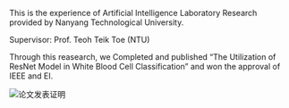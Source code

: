This is the experience of Artificial Intelligence Laboratory Research provided by Nanyang Technological University.

Supervisor: Prof. Teoh Teik Toe (NTU)

Through this reasearch, we Completed and published “The Utilization of ResNet Model in White Blood Cell Classification” and won the approval of IEEE and EI.

![论文发表证明](https://github.com/user-attachments/assets/b0eb41b5-96aa-4939-b594-58ce6270e3be)
